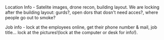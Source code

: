 
Location Info - Satelite images, drone recon, building layout. We are locking after the building layout: gurds?, open dors that dosn't need acces?, where people go out to smoke?

Job info - lock at the employees online, get their phone number & mail, job title... lock at the pictures!(lock at the computer or desk for info!).
